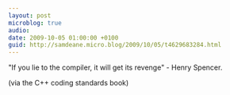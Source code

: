 ```yaml
---
layout: post
microblog: true
audio: 
date: 2009-10-05 01:00:00 +0100
guid: http://samdeane.micro.blog/2009/10/05/t4629683284.html
---
```

"If you lie to the compiler, it will get its revenge" - Henry Spencer.

(via the C++ coding standards book)
